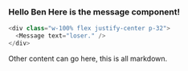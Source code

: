 ### Hello Ben Here is the message component!

```js
<div class="w-100% flex justify-center p-32">
  <Message text="loser." />
</div>
```

Other content can go here, this is all markdown.
